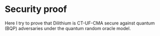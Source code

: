 # Security proof

Here I try to prove that Dilithium is CT-UF-CMA secure against quantum (BQP) adversaries under the quantum random oracle model.
